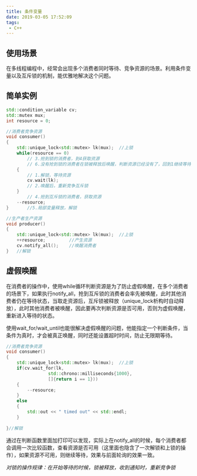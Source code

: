 ```yaml
---
title: 条件变量
date: 2019-03-05 17:52:09
tags:
 - C++
---
```


## 使用场景
在多线程编程中，经常会出现多个消费者同时等待、竞争资源的场景。利用条件变量以及互斥锁的机制，能优雅地解决这个问题。

<!--more-->

## 简单实例
```c++
std::condition_variable cv;
std::mutex mux;
int resource = 0;

//消费者竞争资源
void consumer()
{
    std::unique_lock<std::mutex> lk(mux);  //上锁
    while(resource == 0)    
        // 3.抢到锁的消费者，到4获取资源
        // 6.没有抢到锁的消费者在锁被释放后唤醒，判断资源已经没有了，回到1继续等待（见下方一节虚假唤醒）
    {
        // 1.解锁，等待资源
        cv.wait(lk);   
        // 2.唤醒后，重新竞争互斥锁
    } 
        // 4.抢到互斥锁的消费者，获取资源
    --resource;
}       //5.局部变量释放，解锁
```

```c++
//生产者生产资源
void producer()
{
    std::unique_lock<std::mutex> lk(mux);  //上锁
    ++resource;         //产生资源
    cv.notify_all();    //唤醒消费者
}   //解锁
```
## 虚假唤醒

在消费者的操作中，使用while循环判断资源是为了防止虚假唤醒，在多个消费者的场景下，如果执行notify_all，抢到互斥锁的消费者会率先被唤醒，此时其他消费者仍在等待状态，当取走资源后，互斥锁被释放（unique_lock析构时自动释放），此时其他消费者被唤醒，因此要再次判断资源是否可用，否则为虚假唤醒，重新进入等待的状态。

使用wait_for/wait_until也能很解决虚假唤醒的问题，他能指定一个判断条件，当条件为真时，才会被真正唤醒，同时还能设置超时时间，防止无限期等待。

```c++
//消费者竞争资源
void consumer()
{
    std::unique_lock<std::mutex> lk(mux);  //上锁
    if(cv.wait_for(lk, 
                std::chrono::milliseconds{1000},
                []{return i == 1}))
    {
        --resource;
    }
    else
    {
        std::out << " timed out" << std::endl;
    }
    
}//解锁
```
通过在判断函数里面加打印可以发现，实际上在notify_all的时候，每个消费者都会调用一次比较函数，查看资源是否可用（这里面也隐含了一次解锁和上锁的操作），如果资源不可用，则继续等待，效果与前面轮询的效果一致。

*对锁的操作规律：在开始等待的时候，锁被释放，收到通知时，重新竞争锁*